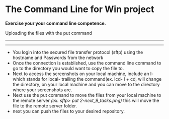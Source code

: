 # The Command Line for Win project
 **Exercise your your command line competence.**

Uploading the files with the put command
___
___

* You login into the secured file transfer protocol (sftp)
using the hostname and Passwords from the network
* Once the connection is established, use the command line command to
go to the directory you would want to copy the file to.
* Next to access the screenshots on your local machine, include an l- which
stands for local- trailing the command(ex. lcd- l + cd, will change the directory,
on your local machine and you can move to the directory where your screenshots are.
* Next use the put command to move the files from your local machine to the
remote server _(ex. sftp> put 2-next_9_tasks.png)_ this will move the file to the
remote server folder.
* next you can push the files to your desired repository.